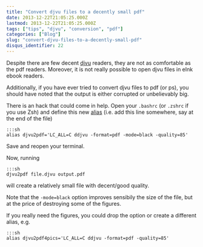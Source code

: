 ```yaml
---
title: "Convert djvu files to a decently small pdf"
date: 2013-12-22T21:05:25.000Z
lastmod: 2013-12-22T21:05:25.000Z
tags: ["tips", "djvu", "conversion", "pdf"]
categories: ["Blog"]
slug: "convert-djvu-files-to-a-decently-small-pdf"
disqus_identifier: 22
---
```


Despite there are few decent [djvu](http://en.wikipedia.org/wiki/DjVu) readers, they are not as comfortable as the pdf readers. Moreover, it is not really possible to open djvu files in eInk ebook readers.

Additionally, if you have ever tried to convert djvu files to pdf (or ps), you should have noted that the output is either corrupted or unbelievably big.

There is an hack that could come in help. Open your `.bashrc` (or `.zshrc` if you use Zsh) and define this new [alias](http://tldp.org/LDP/abs/html/aliases.html) (i.e. add this line somewhere, say at the end of the file)

    :::sh
    alias djvu2pdf='LC_ALL=C ddjvu -format=pdf -mode=black -quality=85'

Save and reopen your terminal.

Now, running

    :::sh
    djvu2pdf file.djvu output.pdf

will create a relatively small file with decent/good quality.

Note that the `-mode=black` option improves sensibily the size of the file, but at the price of destroying some of the figures. 

If you really need the figures, you could drop the option or create a different alias, e.g.

    :::sh
    alias djvu2pdf4pics='LC_ALL=C ddjvu -format=pdf -quality=85'